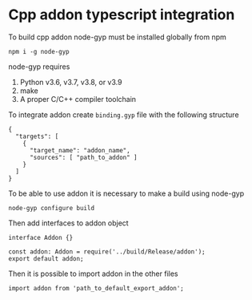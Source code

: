 # Cpp addon typescript integration

To build cpp addon node-gyp must be installed globally from npm <br/>
```
npm i -g node-gyp
```
node-gyp requires <br/>

1. Python v3.6, v3.7, v3.8, or v3.9
2. make
3. A proper C/C++ compiler toolchain

To integrate addon create `binding.gyp` file with the following structure <br/>

```
{
  "targets": [
    {
      "target_name": "addon_name",
      "sources": [ "path_to_addon" ]
    }
  ]
}
```
To be able to use addon it is necessary to make a build using node-gyp <br/>

```
node-gyp configure build
```

Then add interfaces to addon object <br>

```
interface Addon {}

const addon: Addon = require('../build/Release/addon');
export default addon;
```

Then it is possible to import addon in the other files

```
import addon from 'path_to_default_export_addon';

```
